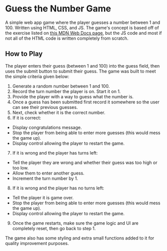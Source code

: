 # Guess the Number Game

A simple web app game where the player guesses a number between 1 and 100. Written using HTML, CSS, and JS. The game's concept is based off of the exercise listed on <a href="https://developer.mozilla.org/en-US/docs/Learn/JavaScript/First_steps/A_first_splash" target="_blank">this MDN Web Docs page</a>, but the JS code and most if not all of the HTML code is written completely from scratch.

## How to Play

The player enters their guess (between 1 and 100) into the guess field, then uses the submit button to submit their guess. The game was built to meet the simple criteria given below:

1. Generate a random number between 1 and 100.
2. Record the turn number the player is on. Start it on 1.
3. Provide the player with a way to guess what the number is.
4. Once a guess has been submitted first record it somewhere so the user can see their previous guesses.
5. Next, check whether it is the correct number.
6. If it is correct:

- Display congratulations message.
- Stop the player from being able to enter more guesses (this would mess the game up).
- Display control allowing the player to restart the game.

7. If it is wrong and the player has turns left:

- Tell the player they are wrong and whether their guess was too high or too low.
- Allow them to enter another guess.
- Increment the turn number by 1.

8. If it is wrong and the player has no turns left:

- Tell the player it is game over.
- Stop the player from being able to enter more guesses (this would mess the game up).
- Display control allowing the player to restart the game.

9. Once the game restarts, make sure the game logic and UI are completely reset, then go back to step 1.

The game also has some styling and extra small functions added to it for quality improvement purposes.

